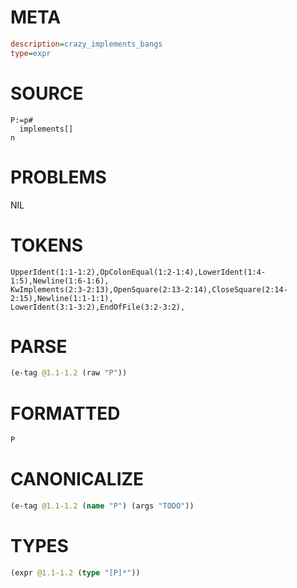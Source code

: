 # META
~~~ini
description=crazy_implements_bangs
type=expr
~~~
# SOURCE
~~~roc
P:=p#
  implements[]
n
~~~
# PROBLEMS
NIL
# TOKENS
~~~zig
UpperIdent(1:1-1:2),OpColonEqual(1:2-1:4),LowerIdent(1:4-1:5),Newline(1:6-1:6),
KwImplements(2:3-2:13),OpenSquare(2:13-2:14),CloseSquare(2:14-2:15),Newline(1:1-1:1),
LowerIdent(3:1-3:2),EndOfFile(3:2-3:2),
~~~
# PARSE
~~~clojure
(e-tag @1.1-1.2 (raw "P"))
~~~
# FORMATTED
~~~roc
P
~~~
# CANONICALIZE
~~~clojure
(e-tag @1.1-1.2 (name "P") (args "TODO"))
~~~
# TYPES
~~~clojure
(expr @1.1-1.2 (type "[P]*"))
~~~
